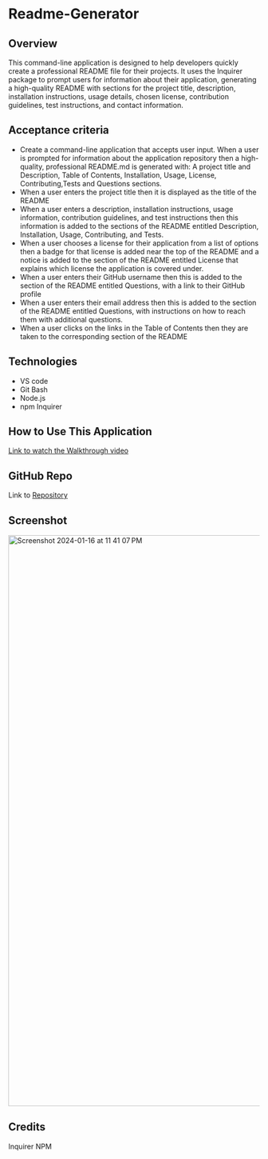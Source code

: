 # Readme-Generator

## Overview

This command-line application is designed to help developers quickly create a professional README file for their projects. It uses the Inquirer package to prompt users for information about their application, generating a high-quality README with sections for the project title, description, installation instructions, usage details, chosen license, contribution guidelines, test instructions, and contact information.

## Acceptance criteria
- Create a command-line application that accepts user input.
When a user is prompted for information about the application repository then a high-quality, professional README.md is generated with: A project title and Description, Table of Contents, Installation, Usage, License, Contributing,Tests and Questions sections.
- When a user enters the project title then it is displayed as the title of the README
- When a user enters a description, installation instructions, usage information, contribution guidelines, and test instructions then this information is added to the sections of the README entitled Description, Installation, Usage, Contributing, and Tests.
- When a user chooses a license for their application from a list of options then a badge for that license is added near the top of the README and a notice is added to the section of the README entitled License that explains which license the application is covered under.
- When a user enters their GitHub username then this is added to the section of the README entitled Questions, with a link to their GitHub profile
- When a user enters their email address then this is added to the section of the README entitled Questions, with instructions on how to reach them with additional questions.
- When a user clicks on the links in the Table of Contents then they are taken to the corresponding section of the README

## Technologies
- VS code
- Git Bash
- Node.js
- npm Inquirer

## How to Use This Application
 <a href="https://www.dropbox.com/scl/fi/qnenmc5zl3vbznbnyx65j/Screen-Recording-2024-01-16-at-11.27.25-PM.mov?rlkey=ae7r4n9k0msmk8blr1vvapuxf&dl=0">Link to watch the Walkthrough video</a>

## GitHub Repo

Link to <a href="https://github.com/Timiwesky/Readme-Generator">Repository</a>

## Screenshot
<img width="1142" alt="Screenshot 2024-01-16 at 11 41 07 PM" src="https://github.com/Timiwesky/Readme-Generator/assets/115565053/4119a5d1-f474-4f6e-ad1c-14d11440ccc0">


## Credits
Inquirer NPM
